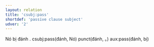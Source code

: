 ```yaml
---
layout: relation
title: 'csubj:pass'
shortdef: 'passive clause subject'
udver: '2'
---
```

Nó bị đánh .
csubj:pass(đánh, Nó)
punct(đánh, 。)
aux:pass(đánh, bị)

<!-- Interlanguage links updated So kvě 14 19:02:54 CEST 2022 -->
